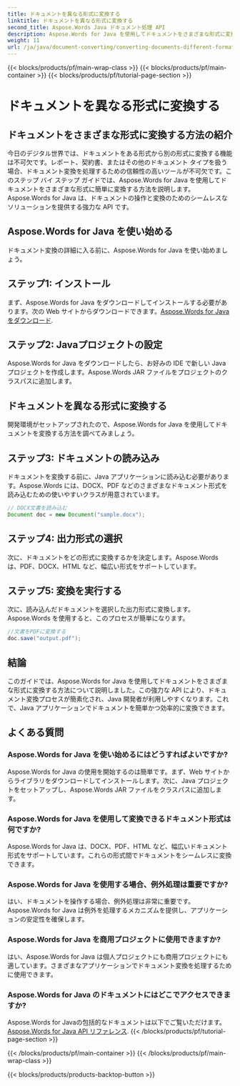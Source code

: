 ```yaml
---
title: ドキュメントを異なる形式に変換する
linktitle: ドキュメントを異なる形式に変換する
second_title: Aspose.Words Java ドキュメント処理 API
description: Aspose.Words for Java を使用してドキュメントをさまざまな形式に変換する方法を学びます。効率的なドキュメント変換のためのステップバイステップ ガイド。
weight: 11
url: /ja/java/document-converting/converting-documents-different-formats/
---
```


{{< blocks/products/pf/main-wrap-class >}}
{{< blocks/products/pf/main-container >}}
{{< blocks/products/pf/tutorial-page-section >}}

# ドキュメントを異なる形式に変換する


## ドキュメントをさまざまな形式に変換する方法の紹介

今日のデジタル世界では、ドキュメントをある形式から別の形式に変換する機能は不可欠です。レポート、契約書、またはその他のドキュメント タイプを扱う場合、ドキュメント変換を処理するための信頼性の高いツールが不可欠です。このステップ バイ ステップ ガイドでは、Aspose.Words for Java を使用してドキュメントをさまざまな形式に簡単に変換する方法を説明します。Aspose.Words for Java は、ドキュメントの操作と変換のためのシームレスなソリューションを提供する強力な API です。

## Aspose.Words for Java を使い始める

ドキュメント変換の詳細に入る前に、Aspose.Words for Java を使い始めましょう。

## ステップ1: インストール

まず、Aspose.Words for Java をダウンロードしてインストールする必要があります。次の Web サイトからダウンロードできます。[Aspose.Words for Java をダウンロード](https://releases.aspose.com/words/java/).

## ステップ2: Javaプロジェクトの設定

Aspose.Words for Java をダウンロードしたら、お好みの IDE で新しい Java プロジェクトを作成します。Aspose.Words JAR ファイルをプロジェクトのクラスパスに追加します。

## ドキュメントを異なる形式に変換する

開発環境がセットアップされたので、Aspose.Words for Java を使用してドキュメントを変換する方法を調べてみましょう。

## ステップ3: ドキュメントの読み込み

ドキュメントを変換する前に、Java アプリケーションに読み込む必要があります。Aspose.Words には、DOCX、PDF などのさまざまなドキュメント形式を読み込むための使いやすいクラスが用意されています。

```java
// DOCX文書を読み込む
Document doc = new Document("sample.docx");
```

## ステップ4: 出力形式の選択

次に、ドキュメントをどの形式に変換するかを決定します。Aspose.Words は、PDF、DOCX、HTML など、幅広い形式をサポートしています。

## ステップ5: 変換を実行する

次に、読み込んだドキュメントを選択した出力形式に変換します。Aspose.Words を使用すると、このプロセスが簡単になります。

```java
//文書をPDFに変換する
doc.save("output.pdf");
```

## 結論

このガイドでは、Aspose.Words for Java を使用してドキュメントをさまざまな形式に変換する方法について説明しました。この強力な API により、ドキュメント変換プロセスが簡素化され、Java 開発者が利用しやすくなります。これで、Java アプリケーションでドキュメントを簡単かつ効率的に変換できます。

## よくある質問

### Aspose.Words for Java を使い始めるにはどうすればよいですか?

Aspose.Words for Java の使用を開始するのは簡単です。まず、Web サイトからライブラリをダウンロードしてインストールします。次に、Java プロジェクトをセットアップし、Aspose.Words JAR ファイルをクラスパスに追加します。

### Aspose.Words for Java を使用して変換できるドキュメント形式は何ですか?

Aspose.Words for Java は、DOCX、PDF、HTML など、幅広いドキュメント形式をサポートしています。これらの形式間でドキュメントをシームレスに変換できます。

### Aspose.Words for Java を使用する場合、例外処理は重要ですか?

はい、ドキュメントを操作する場合、例外処理は非常に重要です。Aspose.Words for Java は例外を処理するメカニズムを提供し、アプリケーションの安定性を確保します。

### Aspose.Words for Java を商用プロジェクトに使用できますか?

はい、Aspose.Words for Java は個人プロジェクトにも商用プロジェクトにも適しています。さまざまなアプリケーションでドキュメント変換を処理するために使用できます。

### Aspose.Words for Java のドキュメントにはどこでアクセスできますか?

 Aspose.Words for Javaの包括的なドキュメントは以下でご覧いただけます。[Aspose.Words for Java API リファレンス](https://reference.aspose.com/words/java/).
{{< /blocks/products/pf/tutorial-page-section >}}

{{< /blocks/products/pf/main-container >}}
{{< /blocks/products/pf/main-wrap-class >}}

{{< blocks/products/products-backtop-button >}}
